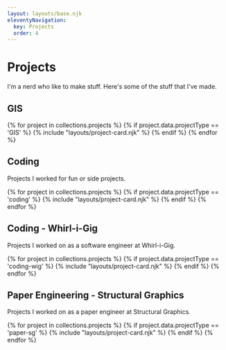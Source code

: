 ```yaml
---
layout: layouts/base.njk
eleventyNavigation:
  key: Projects
  order: 4
---
```


# Projects

I'm a nerd who like to make stuff. Here's some of the stuff that I've made.

## GIS

<div class="project-list">
  {% for project in collections.projects %}
    {% if project.data.projectType == 'GIS' %}
      {% include "layouts/project-card.njk" %}
    {% endif %}
  {% endfor %}
</div>

## Coding

Projects I worked for fun or side projects.

<div class="project-list">
  {% for project in collections.projects %}
    {% if project.data.projectType == 'coding' %}
      {% include "layouts/project-card.njk" %}
    {% endif %}
  {% endfor %}
</div>

## Coding - Whirl-i-Gig

Projects I worked on as a software engineer at Whirl-i-Gig.

<div class="project-list">
  {% for project in collections.projects %}
    {% if project.data.projectType == 'coding-wig' %}
      {% include "layouts/project-card.njk" %}
    {% endif %}
  {% endfor %}
</div>

## Paper Engineering - Structural Graphics

Projects I worked on as a paper engineer at Structural Graphics.

<div class="project-list">
  {% for project in collections.projects %}
    {% if project.data.projectType == 'paper-sg' %}
      {% include "layouts/project-card.njk" %}
    {% endif %}
  {% endfor %}
</div>
